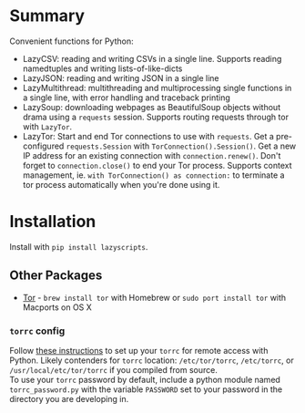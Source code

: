 # Summary

Convenient functions for Python:
- LazyCSV: reading and writing CSVs in a single line. Supports reading namedtuples and writing lists-of-like-dicts
- LazyJSON: reading and writing JSON in a single line
- LazyMultithread: multithreading and multiprocessing single functions in a single line, with error handling and traceback printing
- LazySoup: downloading webpages as BeautifulSoup objects without drama using a `requests` session. Supports routing requests through tor with `LazyTor`.
- LazyTor: Start and end Tor connections to use with `requests`. Get a pre-configured `requests.Session` with `TorConnection().Session()`. Get a new IP address for an existing connection with `connection.renew()`. Don't forget to `connection.close()` to end your Tor process. Supports context management, ie. `with TorConnection() as connection:` to terminate a tor process automatically when you're done using it.

# Installation

Install with `pip install lazyscripts`.

## Other Packages
- [Tor](https://www.torproject.org/docs/tor-doc-osx.html.en) - `brew install tor` with Homebrew or `sudo port install tor` with Macports on OS X

### `torrc` config

Follow [these instructions](https://stem.torproject.org/tutorials/the_little_relay_that_could.html) to set up your `torrc` for remote access with Python. Likely contenders for `torrc` location: `/etc/tor/torrc`, `/etc/torrc`, or `/usr/local/etc/tor/torrc` if you compiled from source.  
To use your `torrc` password by default, include a python module named `torrc_password.py` with the variable `PASSWORD` set to your password in the directory you are developing in.
